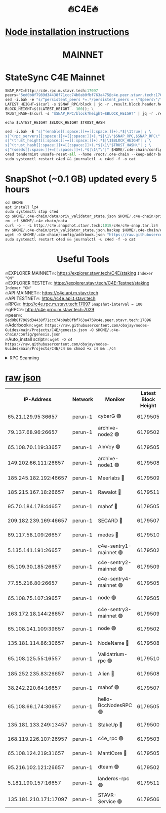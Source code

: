 <h1 align="center"> 🔥C4E🔥</h1>

[Node installation instructions](https://github.com/obajay/nodes-Guides/tree/main/Projects/C4E)
=

<h1 align="center"> MAINNET</h1>

# StateSync C4E Mainnet
```python
SNAP_RPC=http://c4e.rpc.m.stavr.tech:17097
peers="5ed0b8f7989d34438f71ccc74b0ab0fbf763a475@c4e.peer.stavr.tech:17096"
sed -i.bak -e "s/^persistent_peers *=.*/persistent_peers = \"$peers\"/" $HOME/.c4e-chain/config/config.toml
LATEST_HEIGHT=$(curl -s $SNAP_RPC/block | jq -r .result.block.header.height); \
BLOCK_HEIGHT=$((LATEST_HEIGHT - 100)); \
TRUST_HASH=$(curl -s "$SNAP_RPC/block?height=$BLOCK_HEIGHT" | jq -r .result.block_id.hash)

echo $LATEST_HEIGHT $BLOCK_HEIGHT $TRUST_HASH

sed -i.bak -E "s|^(enable[[:space:]]+=[[:space:]]+).*$|\1true| ; \
s|^(rpc_servers[[:space:]]+=[[:space:]]+).*$|\1\"$SNAP_RPC,$SNAP_RPC\"| ; \
s|^(trust_height[[:space:]]+=[[:space:]]+).*$|\1$BLOCK_HEIGHT| ; \
s|^(trust_hash[[:space:]]+=[[:space:]]+).*$|\1\"$TRUST_HASH\"| ; \
s|^(seeds[[:space:]]+=[[:space:]]+).*$|\1\"\"|" $HOME/.c4e-chain/config/config.toml
c4ed tendermint unsafe-reset-all --home /root/.c4e-chain --keep-addr-book
sudo systemctl restart c4ed && journalctl -u c4ed -f -o cat
```
# SnapShot (~0.1 GB) updated every 5 hours
```python
cd $HOME
apt install lz4
sudo systemctl stop c4ed
cp $HOME/.c4e-chain/data/priv_validator_state.json $HOME/.c4e-chain/priv_validator_state.json.backup
rm -rf $HOME/.c4e-chain/data
curl -o - -L http://c4e.snapshot.stavr.tech:1018/c4e/c4e-snap.tar.lz4 | lz4 -c -d - | tar -x -C $HOME/.c4e-chain --strip-components 2
mv $HOME/.c4e-chain/priv_validator_state.json.backup $HOME/.c4e-chain/data/priv_validator_state.json
wget -O $HOME/.c4e-chain/config/addrbook.json "https://raw.githubusercontent.com/obajay/nodes-Guides/main/Projects/C4E/addrbook.json"
sudo systemctl restart c4ed && journalctl -u c4ed -f -o cat
```
 <h1 align="center"> Useful Tools</h1>

🔥EXPLORER MAINNET🔥:  https://explorer.stavr.tech/C4E/staking            `Indexer "ON"` \
🔥EXPLORER TESTET🔥:   https://explorer.stavr.tech/C4E-Testnet/staking     `Indexer "ON"` \
🔥API MAINNET🔥:       https://c4e.api.m.stavr.tech \
🔥API TESTNET🔥:       https://c4e.api.t.stavr.tech \
🔥RPC🔥:               http://c4e.rpc.m.stavr.tech:17097                  `Snapshot-interval = 100` \
🔥gRPC🔥:              http://c4e.grpc.m.stavr.tech:7029 \
🔥peer🔥:              `5ed0b8f7989d34438f71ccc74b0ab0fbf763a475@c4e.peer.stavr.tech:17096` \
🔥Addrbook🔥:    ```wget https://raw.githubusercontent.com/obajay/nodes-Guides/main/Projects/C4E/genesis.json -O $HOME/.c4e-chain/config/genesis.json``` \
🔥Auto_install script🔥: ```wget -O c4 https://raw.githubusercontent.com/obajay/nodes-Guides/main/Projects/C4E/c4 && chmod +x c4 && ./c4```





<details>
<summary>RPC Scanning</summary>

<h2 align="center"> We scan nodes in real time every 4 hours. And we provide the final result of RPC endpoints.
We cannot influence the operation of these nodes in any way. </h2>


```python
If Voting Power is higher than 0 --> then the Node is a validator of the network and may be subject to attack and be a potential threat to the chain.
```
```python
We marked such validators with a red symbol
```

</details>

[raw json](https://rpc-check.c4e.stavr.tech/c4e/rpc-c4e-result.json)
=



<table><tr><th>IP-Address</th><th>Network</th><th>Moniker</th><th>Latest Block Height</th><th>Earliest Block Height</th><th>Catching Up</th><th>Tx Index</th><th>Voting Power</th><th>Scan Time</th></tr><tr><td>65.21.129.95:36657</td><td>perun-1</td><td>cyberG 🟢</td><td>6179505</td><td>0</td><td>False</td><td>on</td><td>0</td><td>2023-12-07T06:31:27.264865562UTC</td></tr><tr><td>79.137.68.96:26657</td><td>perun-1</td><td>archive-node2 🟢</td><td>6179502</td><td>1</td><td>False</td><td>on</td><td>0</td><td>2023-12-07T06:31:09.712826379UTC</td></tr><tr><td>65.108.70.119:33657</td><td>perun-1</td><td>AlxVoy 🟢</td><td>6179505</td><td>1</td><td>False</td><td>on</td><td>0</td><td>2023-12-07T06:31:26.485755013UTC</td></tr><tr><td>149.202.66.111:26657</td><td>perun-1</td><td>archive-node1 🟢</td><td>6179508</td><td>1</td><td>False</td><td>on</td><td>0</td><td>2023-12-07T06:31:43.455005846UTC</td></tr><tr><td>185.245.182.192:46657</td><td>perun-1</td><td>Meerlabs 🔴</td><td>6179509</td><td>1051501</td><td>False</td><td>on</td><td>493550</td><td>2023-12-07T06:31:49.363228655UTC</td></tr><tr><td>185.215.167.18:26657</td><td>perun-1</td><td>Rawalot 🔴</td><td>6179511</td><td>1090501</td><td>False</td><td>on</td><td>579034</td><td>2023-12-07T06:32:01.710704837UTC</td></tr><tr><td>95.70.184.178:44657</td><td>perun-1</td><td>mahof 🔴</td><td>6179505</td><td>2342001</td><td>False</td><td>off</td><td>1357006</td><td>2023-12-07T06:31:25.651825199UTC</td></tr><tr><td>209.182.239.169:46657</td><td>perun-1</td><td>SECARD 🔴</td><td>6179507</td><td>2616101</td><td>False</td><td>off</td><td>675729</td><td>2023-12-07T06:31:40.739171989UTC</td></tr><tr><td>89.117.58.109:26657</td><td>perun-1</td><td>medes 🔴</td><td>6179510</td><td>2826001</td><td>False</td><td>off</td><td>471345</td><td>2023-12-07T06:31:56.583528707UTC</td></tr><tr><td>5.135.141.191:26657</td><td>perun-1</td><td>c4e-sentry1-mainnet 🟢</td><td>6179502</td><td>4267001</td><td>False</td><td>on</td><td>0</td><td>2023-12-07T06:31:08.970051606UTC</td></tr><tr><td>65.109.30.185:26657</td><td>perun-1</td><td>c4e-sentry2-mainnet 🟢</td><td>6179509</td><td>5186001</td><td>False</td><td>on</td><td>0</td><td>2023-12-07T06:31:48.942116214UTC</td></tr><tr><td>77.55.216.80:26657</td><td>perun-1</td><td>c4e-sentry4-mainnet 🟢</td><td>6179505</td><td>5187001</td><td>False</td><td>on</td><td>0</td><td>2023-12-07T06:31:26.092803027UTC</td></tr><tr><td>65.108.75.107:39657</td><td>perun-1</td><td>node 🟢</td><td>6179505</td><td>5198801</td><td>False</td><td>on</td><td>0</td><td>2023-12-07T06:31:29.782003328UTC</td></tr><tr><td>163.172.18.144:26657</td><td>perun-1</td><td>c4e-sentry3-mainnet 🟢</td><td>6179509</td><td>5286001</td><td>False</td><td>on</td><td>0</td><td>2023-12-07T06:31:50.060575639UTC</td></tr><tr><td>65.108.141.109:39657</td><td>perun-1</td><td>node 🟢</td><td>6179502</td><td>5303301</td><td>False</td><td>on</td><td>0</td><td>2023-12-07T06:31:12.112829671UTC</td></tr><tr><td>135.181.114.86:30657</td><td>perun-1</td><td>NodeName 🔴</td><td>6179508</td><td>5508301</td><td>False</td><td>off</td><td>333717</td><td>2023-12-07T06:31:43.895789792UTC</td></tr><tr><td>65.108.125.55:16557</td><td>perun-1</td><td>Validatrium-rpc 🟢</td><td>6179510</td><td>5551301</td><td>False</td><td>on</td><td>0</td><td>2023-12-07T06:31:58.962523638UTC</td></tr><tr><td>185.252.235.83:26657</td><td>perun-1</td><td>Alien 🔴</td><td>6179508</td><td>5736001</td><td>False</td><td>on</td><td>380508</td><td>2023-12-07T06:31:44.299672464UTC</td></tr><tr><td>38.242.220.64:16657</td><td>perun-1</td><td>mahof 🟢</td><td>6179507</td><td>5980001</td><td>False</td><td>off</td><td>0</td><td>2023-12-07T06:31:41.128790658UTC</td></tr><tr><td>65.108.66.174:30657</td><td>perun-1</td><td>hello-BccNodesRPC 🟢</td><td>6179505</td><td>5985401</td><td>False</td><td>on</td><td>0</td><td>2023-12-07T06:31:26.904266952UTC</td></tr><tr><td>135.181.133.249:13457</td><td>perun-1</td><td>StakeUp 🔴</td><td>6179500</td><td>6015001</td><td>False</td><td>on</td><td>1357007</td><td>2023-12-07T06:31:00.487201771UTC</td></tr><tr><td>168.119.226.107:26957</td><td>perun-1</td><td>c4e_rpc 🟢</td><td>6179503</td><td>6079503</td><td>False</td><td>on</td><td>0</td><td>2023-12-07T06:31:18.601850024UTC</td></tr><tr><td>65.108.124.219:31657</td><td>perun-1</td><td>MantiCore 🔴</td><td>6179505</td><td>6079505</td><td>False</td><td>off</td><td>837521</td><td>2023-12-07T06:31:25.185489809UTC</td></tr><tr><td>95.216.102.121:26657</td><td>perun-1</td><td>dteam 🟢</td><td>6179502</td><td>6174001</td><td>False</td><td>on</td><td>0</td><td>2023-12-07T06:31:09.317994073UTC</td></tr><tr><td>5.181.190.157:16657</td><td>perun-1</td><td>landeros-rpc 🟢</td><td>6179511</td><td>6177001</td><td>False</td><td>on</td><td>0</td><td>2023-12-07T06:32:01.400669251UTC</td></tr><tr><td>135.181.210.171:17097</td><td>perun-1</td><td>STAVR-Service 🟢</td><td>6179506</td><td>6178501</td><td>False</td><td>on</td><td>0</td><td>2023-12-07T06:31:32.147800050UTC</td></tr></table>
